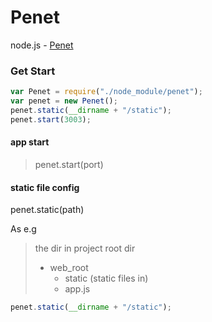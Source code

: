 Penet
=====

node.js - [Penet](https://github.com/synee/Penet/tree/master/node_module/penet)

### Get Start
```javascript
var Penet = require("./node_module/penet");
var penet = new Penet();
penet.static(__dirname + "/static");
penet.start(3003);
```

#### app start

  > penet.start(port)


#### static file config
  penet.static(path) 
  
  As e.g
  > the dir in project root dir
  > * web_root
  >   * static (static files in)
  >   * app.js
  
  ```javascript
  penet.static(__dirname + "/static");
  ```
